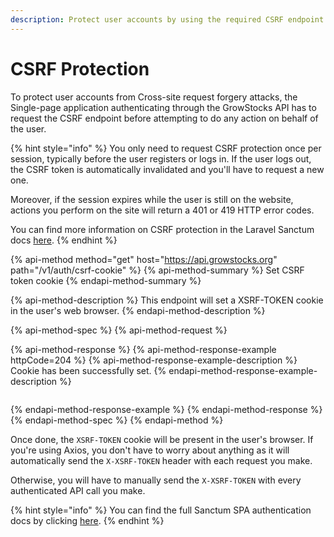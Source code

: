 ```yaml
---
description: Protect user accounts by using the required CSRF endpoint.
---
```


# CSRF Protection

To protect user accounts from Cross-site request forgery attacks, the Single-page application authenticating through the GrowStocks API has to request the CSRF endpoint before attempting to do any action on behalf of the user.

{% hint style="info" %}
You only need to request CSRF protection once per session, typically before the user registers or logs in. If the user logs out, the CSRF token is automatically invalidated and you'll have to request a new one.

Moreover, if the session expires while the user is still on the website, actions you perform on the site will return a 401 or 419 HTTP error codes.

You can find more information on CSRF protection in the Laravel Sanctum docs [here](https://laravel.site/docs/8.x/sanctum#spa-authenticating).
{% endhint %}

{% api-method method="get" host="https://api.growstocks.org" path="/v1/auth/csrf-cookie" %}
{% api-method-summary %}
Set CSRF token cookie
{% endapi-method-summary %}

{% api-method-description %}
This endpoint will set a XSRF-TOKEN cookie in the user's web browser.
{% endapi-method-description %}

{% api-method-spec %}
{% api-method-request %}

{% api-method-response %}
{% api-method-response-example httpCode=204 %}
{% api-method-response-example-description %}
Cookie has been successfully set.
{% endapi-method-response-example-description %}

```

```
{% endapi-method-response-example %}
{% endapi-method-response %}
{% endapi-method-spec %}
{% endapi-method %}

Once done, the `XSRF-TOKEN` cookie will be present in the user's browser. If you're using Axios, you don't have to worry about anything as it will automatically send the `X-XSRF-TOKEN` header with each request you make.

Otherwise, you will have to manually send the `X-XSRF-TOKEN` with every authenticated API call you make.

{% hint style="info" %}
You can find the full Sanctum SPA authentication docs by clicking [here](https://laravel.site/docs/8.x/sanctum#spa-authentication).
{% endhint %}

